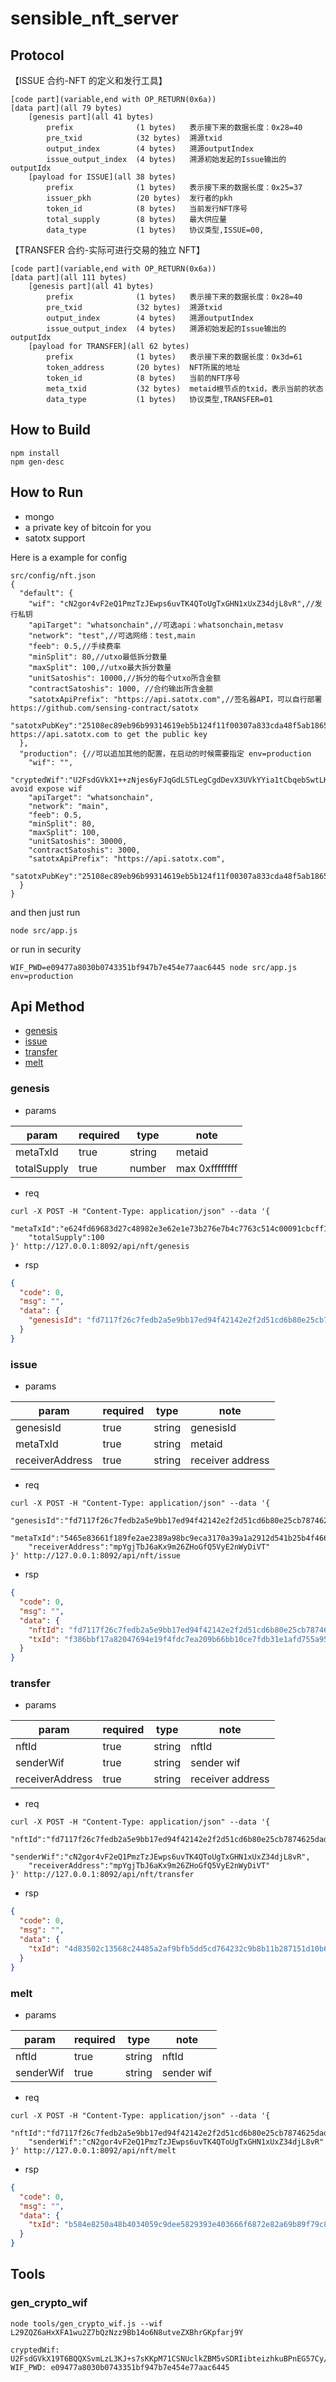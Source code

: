 # sensible_nft_server

## Protocol

【ISSUE 合约-NFT 的定义和发行工具】

```
[code part](variable,end with OP_RETURN(0x6a))
[data part](all 79 bytes)
	[genesis part](all 41 bytes)
		prefix 				(1 bytes)	表示接下来的数据长度：0x28=40
		pre_txid 			(32 bytes) 	溯源txid
		output_index 		(4 bytes) 	溯源outputIndex
		issue_output_index 	(4 bytes)	溯源初始发起的Issue输出的outputIdx
	[payload for ISSUE](all 38 bytes)
		prefix 				(1 bytes)  	表示接下来的数据长度：0x25=37
		issuer_pkh  		(20 bytes)  发行者的pkh
		token_id 			(8 bytes) 	当前发行NFT序号
		total_supply 		(8 bytes) 	最大供应量
		data_type 			(1 bytes)  	协议类型,ISSUE=00,
```

【TRANSFER 合约-实际可进行交易的独立 NFT】

```
[code part](variable,end with OP_RETURN(0x6a))
[data part](all 111 bytes)
	[genesis part](all 41 bytes)
		prefix 				(1 bytes)	表示接下来的数据长度：0x28=40
		pre_txid 			(32 bytes) 	溯源txid
		output_index 		(4 bytes) 	溯源outputIndex
		issue_output_index 	(4 bytes)	溯源初始发起的Issue输出的outputIdx
	[payload for TRANSFER](all 62 bytes)
		prefix 				(1 bytes)  	表示接下来的数据长度：0x3d=61
		token_address 		(20 bytes)  NFT所属的地址
		token_id 			(8 bytes) 	当前的NFT序号
		meta_txid 			(32 bytes)	metaid根节点的txid，表示当前的状态
		data_type 			(1 bytes)  	协议类型,TRANSFER=01
```

## How to Build

```
npm install
npm gen-desc
```

## How to Run

- mongo
- a private key of bitcoin for you
- satotx support

Here is a example for config

```
src/config/nft.json
{
  "default": {
    "wif": "cN2gor4vF2eQ1PmzTzJEwps6uvTK4QToUgTxGHN1xUxZ34djL8vR",//发行私钥
    "apiTarget": "whatsonchain",//可选api：whatsonchain,metasv
    "network": "test",//可选网络：test,main
    "feeb": 0.5,//手续费率
    "minSplit": 80,//utxo最低拆分数量
    "maxSplit": 100,//utxo最大拆分数量
    "unitSatoshis": 10000,//拆分的每个utxo所含金额
    "contractSatoshis": 1000, //合约输出所含金额
    "satotxApiPrefix": "https://api.satotx.com",//签名器API，可以自行部署 https://github.com/sensing-contract/satotx
    "satotxPubKey":"25108ec89eb96b99314619eb5b124f11f00307a833cda48f5ab1865a04d4cfa567095ea4dd47cdf5c7568cd8efa77805197a67943fe965b0a558216011c374aa06a7527b20b0ce9471e399fa752e8c8b72a12527768a9fc7092f1a7057c1a1514b59df4d154df0d5994ff3b386a04d819474efbd99fb10681db58b1bd857f6d5"//visit https://api.satotx.com to get the public key
  },
  "production": {//可以追加其他的配置，在启动的时候需要指定 env=production
    "wif": "",
    "cryptedWif":"U2FsdGVkX1++zNjes6yFJqGdLSTLegCgdDevX3UVkYYia1tCbqebSwtLKkUP7BVt8eutVcTAAn4Bm83V/fdgvD7UpBpxzQldAHbkdPGK35I=",//to avoid expose wif
    "apiTarget": "whatsonchain",
    "network": "main",
    "feeb": 0.5,
    "minSplit": 80,
    "maxSplit": 100,
    "unitSatoshis": 30000,
    "contractSatoshis": 3000,
    "satotxApiPrefix": "https://api.satotx.com",
    "satotxPubKey":"25108ec89eb96b99314619eb5b124f11f00307a833cda48f5ab1865a04d4cfa567095ea4dd47cdf5c7568cd8efa77805197a67943fe965b0a558216011c374aa06a7527b20b0ce9471e399fa752e8c8b72a12527768a9fc7092f1a7057c1a1514b59df4d154df0d5994ff3b386a04d819474efbd99fb10681db58b1bd857f6d5"
  }
}
```

and then just run

```
node src/app.js
```

or run in security

```
WIF_PWD=e09477a8030b0743351bf947b7e454e77aac6445 node src/app.js env=production
```

## <span id="apimethod">Api Method</span>

- [genesis](#genesis)
- [issue](#issue)
- [transfer](#transfer)
- [melt](#melt)

### <span id="genesis">genesis</span>

- params

| param       | required | type   | note           |
| ----------- | -------- | ------ | -------------- |
| metaTxId    | true     | string | metaid         |
| totalSupply | true     | number | max 0xffffffff |

- req

```shell
curl -X POST -H "Content-Type: application/json" --data '{
    "metaTxId":"e624fd69683d27c48982e3e62e1e73b276e7b4c7763c514c00091cbcff19f700",
    "totalSupply":100
}' http://127.0.0.1:8092/api/nft/genesis
```

- rsp

```json
{
  "code": 0,
  "msg": "",
  "data": {
    "genesisId": "fd7117f26c7fedb2a5e9bb17ed94f42142e2f2d51cd6b80e25cb7874625dadd5"
  }
}
```

### <span id="issue">issue</span>

- params

| param           | required | type   | note             |
| --------------- | -------- | ------ | ---------------- |
| genesisId       | true     | string | genesisId        |
| metaTxId        | true     | string | metaid           |
| receiverAddress | true     | string | receiver address |

- req

```shell
curl -X POST -H "Content-Type: application/json" --data '{
    "genesisId":"fd7117f26c7fedb2a5e9bb17ed94f42142e2f2d51cd6b80e25cb7874625dadd5",
    "metaTxId":"5465e83661f189fe2ae2389a98bc9eca3170a39a1a2912d541b25b4f4660f475",
    "receiverAddress":"mpYgjTbJ6aKx9m26ZHoGfQ5VyE2nWyDiVT"
}' http://127.0.0.1:8092/api/nft/issue
```

- rsp

```json
{
  "code": 0,
  "msg": "",
  "data": {
    "nftId": "fd7117f26c7fedb2a5e9bb17ed94f42142e2f2d51cd6b80e25cb7874625dadd51",
    "txId": "f386bbf17a82047694e19f4fdc7ea209b66bb10ce7fdb31e1afd755a95e93f00"
  }
}
```

### <span id="transfer">transfer</span>

- params

| param           | required | type   | note             |
| --------------- | -------- | ------ | ---------------- |
| nftId           | true     | string | nftId            |
| senderWif       | true     | string | sender wif       |
| receiverAddress | true     | string | receiver address |

- req

```shell
curl -X POST -H "Content-Type: application/json" --data '{
    "nftId":"fd7117f26c7fedb2a5e9bb17ed94f42142e2f2d51cd6b80e25cb7874625dadd51",
    "senderWif":"cN2gor4vF2eQ1PmzTzJEwps6uvTK4QToUgTxGHN1xUxZ34djL8vR",
    "receiverAddress":"mpYgjTbJ6aKx9m26ZHoGfQ5VyE2nWyDiVT"
}' http://127.0.0.1:8092/api/nft/transfer
```

- rsp

```json
{
  "code": 0,
  "msg": "",
  "data": {
    "txId": "4d83502c13568c24485a2af9bfb5dd5cd764232c9b8b11b287151d10b6995810"
  }
}
```

### <span id="melt">melt</span>

- params

| param     | required | type   | note       |
| --------- | -------- | ------ | ---------- |
| nftId     | true     | string | nftId      |
| senderWif | true     | string | sender wif |

- req

```shell
curl -X POST -H "Content-Type: application/json" --data '{
    "nftId":"fd7117f26c7fedb2a5e9bb17ed94f42142e2f2d51cd6b80e25cb7874625dadd51",
    "senderWif":"cN2gor4vF2eQ1PmzTzJEwps6uvTK4QToUgTxGHN1xUxZ34djL8vR"
}' http://127.0.0.1:8092/api/nft/melt
```

- rsp

```json
{
  "code": 0,
  "msg": "",
  "data": {
    "txId": "b584e8250a48b4034059c9dee5829393e403666f6872e82a69b89f79c886a3fa"
  }
}
```

## <span id="tools">Tools</span>

### gen_crypto_wif

```
node tools/gen_crypto_wif.js --wif L29ZQZ6aHxXFA1wu2Z7bQzNzz9Bb14o6N8utveZXBhrGKpfarj9Y

cryptedWif: U2FsdGVkX19T6BQQXSvmLzL3KJ+s7sKKpM71CSNUclkZBM5vSDRIibteizhkuBPnEG57Cy/hI7sIPBOU60EdiYS0kzHjE0d9N0KrOjNSgAs= WIF_PWD: e09477a8030b0743351bf947b7e454e77aac6445
```
